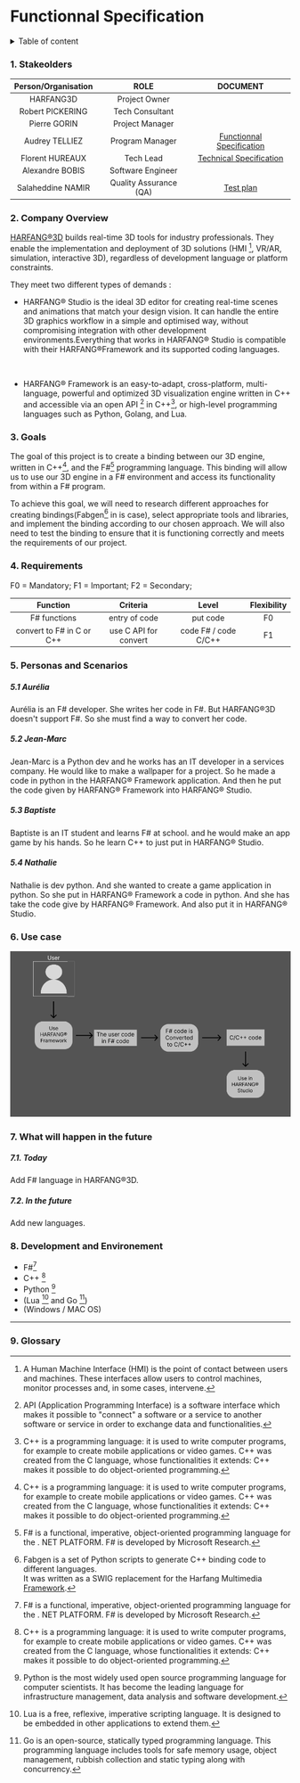 <!--#### -> Click [here](https://github.com/algosup/2022-2023-project-3-harfang3d-binding-Project-2-group/blob/main/readme.md) to go to the README.md-->

# Functionnal Specification

<details>

<summary>Table of content</summary>

- [Functionnal Specification](#functionnal-specification)
    - [1. Stakeolders](#1-stakeolders)
    - [2. Company Overview](#2-company-overview)
    - [3. Goals](#3-goals)
    - [4. Requirements](#4-requirements)
    - [5. Personas and Scenarios](#5-personas-and-scenarios)
        - [5.1 Aurélia](#51-aurélia)
        - [5.2 Jean-Marc](#52-jean-marc)
        - [5.3 Baptiste](#53-baptiste)
        - [5.4 Nathalie](#54-nathalie)
    - [6. Use case](#6-use-case)
    - [7. What will happen in the future](#7-what-will-happen-in-the-future)
        - [7.1. Today](#71-today)
        - [7.2. In the future](#72-in-the-future)
    - [8. Development and Environement](#8-development-and-environement)
    - [9. Glossary](#9-glossary)

</details>

###  1. Stakeolders

| Person/Organisation |   ROLE  | DOCUMENT |
| :----: | :-----: | :------: |
| HARFANG3D         | Project Owner         | |
| Robert PICKERING  | Tech Consultant       | |
| Pierre GORIN      | Project Manager       | |
| Audrey TELLIEZ    | Program Manager       | [Functionnal Specification]() |
| Florent HUREAUX   | Tech Lead             | [Technical Specification]() |
| Alexandre BOBIS   | Software Engineer     |  |
| Salaheddine NAMIR | Quality Assurance (QA)| [Test plan]() |

### 2. Company Overview

[HARFANG®3D](https://www.harfang3d.com/en_US/)  builds real-time 3D tools for industry professionals. They enable the implementation and deployment of 3D solutions (HMI [^8], VR/AR, simulation, interactive 3D), regardless of development language or platform constraints.

They meet two different types of demands :

- HARFANG® Studio is the ideal 3D editor for creating real-time scenes and animations that match your design vision. It can handle the entire 3D graphics workflow in a simple and optimised way, without compromising integration with other development environments.Everything that works in HARFANG® Studio is compatible with their HARFANG®Framework and its supported coding languages.

<br>

- HARFANG® Framework is an easy-to-adapt, cross-platform, multi-language, powerful and optimized 3D visualization engine written in C++ and accessible via an open API [^9] in C++[^2], or high-level programming languages such as Python, Golang, and Lua.

### 3. Goals

The goal of this project is to create a binding between our 3D engine, written in C++[^2], and the F#[^1] programming language. This binding will allow us to use our 3D engine in a F# environment and access its functionality from within a F# program.

To achieve this goal, we will need to research different approaches for creating bindings(Fabgen[^6] in is case), select appropriate tools and libraries, and implement the binding according to our chosen approach. We will also need to test the binding to ensure that it is functioning correctly and meets the requirements of our project.

### 4. Requirements

F0 = Mandatory;
F1 = Important;
F2 = Secondary;

|Function| Criteria|Level|Flexibility|
|:----:|:----:|:----:|:----:|
| F# functions     | entry of code     |  put code     |  F0  |
|convert to F# in C or C++ | use C API for convert  | code F# / code C/C++ | F1|

### 5. Personas and Scenarios

##### 5.1 Aurélia

  Aurélia is an F# developer. She writes her code in F#. But HARFANG®3D doesn't support F#. So she must find a way to convert her code.

##### 5.2 Jean-Marc

  Jean-Marc is a Python dev and he works has an IT developer in a services company. He would like to make a wallpaper for a project. So he made a code in python in the HARFANG® Framework application. And then he put the code given by HARFANG® Framework into HARFANG® Studio.

##### 5.3 Baptiste

  Baptiste is an IT student and learns F# at school. and he would make an app game by his hands. So he learn C++ to just put in HARFANG® Studio.

##### 5.4 Nathalie
  Nathalie is dev python. And she wanted to create a game application in python. So she put in HARFANG® Framework  a code in python. And she has take the code give by HARFANG® Framework. And also put it in HARFANG® Studio.

<!--
idées :
*dev F# company 
dev nul 
dev python 
adim it harfang pour creer aussi leur propre visuel 
-->

### 6. Use case
<!--voir plus tard ----- > discord -->
<img src="/Documents/Specification/image1.png" width="600">

### 7. What will happen in the future

##### 7.1. Today

Add F# language in HARFANG®3D.

##### 7.2. In the future

Add new languages.
<!--ajouter d enouveaux languages  -->

### 8. Development and Environement

- F#[^1]
- C++ [^2]
- Python [^3]
- (Lua [^4] and Go [^5])
- (Windows / MAC OS)  

******************************

### 9. Glossary

[^1]: F# is a functional, imperative, object-oriented programming language for the . NET PLATFORM. F# is developed by Microsoft Research.

[^2]: C++ is a programming language: it is used to write computer programs, for example to create mobile applications or video games. C++ was created from the C language, whose functionalities it extends: C++ makes it possible to do object-oriented programming.

[^3]: Python is the most widely used open source programming language for computer scientists. It has become the leading language for infrastructure management, data analysis and software development.

[^4]: Lua is a free, reflexive, imperative scripting language. It is designed to be embedded in other applications to extend them.

[^5]: Go is an open-source, statically typed programming language. This programming language includes tools for safe memory usage, object management, rubbish collection and static typing along with concurrency.

[^6]: Fabgen is a set of Python scripts to generate C++ binding code to different languages.  
It was written as a SWIG[^7] replacement for the Harfang Multimedia [Framework](http://www.harfang3d.com).

[^7]: SWIG (Simplified Wrapper and Interface Generator) is an open source software tool for connecting software or software libraries written in C/C++ with scripting languages such as: Tcl, Perl, Python, Ruby, PHP, Lua or other programming languages such as Java, C#, Scheme and OCaml.

[^8]: A Human Machine Interface (HMI) is the point of contact between users and machines. These interfaces allow users to control machines, monitor processes and, in some cases, intervene.

[^9]: API (Application Programming Interface) is a software interface which makes it possible to "connect" a software or a service to another software or service in order to exchange data and functionalities.



<!---
### Author
<img src="https://avatars.githubusercontent.com/u/114394252?v=4" width="150">
### [**`Audrey Telliez`**](https://github.com/audreytllz)
##### *Program Manager*
-->



<!---
faire de temps en temps :
Product Requirement Document

High level overview of a problem to solve and the plan to address it 
Usually owned by the Product team

Articulate a problem and a proposition to address it (new capabilities or entirely new product)
Key decisions are listed but the implementation remain to be defined
Ideally a one-pager
Public, different audience
Meant to serve as a compass for the product and engineering teams





- Function specification
    - details how work the product
    - clear and detail description
    - define the requirement and constraints
    - doesn’t describe the implementation
    - basis for testing
    - serves as a contract between the  team and the users

- Functional specification
    - context
    - goal/ scope
    - functional requirements
    - acceptance criteria
    - design
    - non-functional requirement
    - out of scope
    - security
    - glossary
-->
